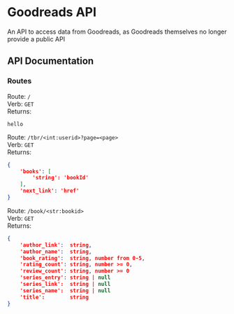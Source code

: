 # Goodreads API

An API to access data from Goodreads, as Goodreads themselves no longer provide a public API

## API Documentation

### Routes

Route: `/`  
Verb:  `GET`  
Returns:  
```
hello
```  

Route: `/tbr/<int:userid>?page=<page>`  
Verb: `GET`  
Returns:  
```json
{
    'books': [
        'string': 'bookId'
    ],
    'next_link': 'href'
}
```

Route: `/book/<str:bookid>`  
Verb: `GET`  
Returns:  
```json
{	
    'author_link':	string,
    'author_name':	string,
    'book_rating':	string, number from 0-5,
    'rating_count':	string, number >= 0,
    'review_count':	string, number >= 0
    'series_entry':	string | null
    'series_link':	string | null
    'series_name':	string | null
    'title':	    string
}